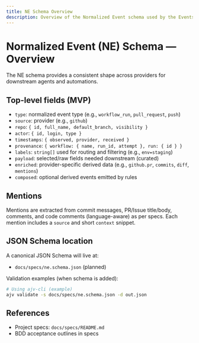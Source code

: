 ```yaml
---
title: NE Schema Overview
description: Overview of the Normalized Event schema used by the Events SDK/CLI.
---
```


# Normalized Event (NE) Schema — Overview

The NE schema provides a consistent shape across providers for downstream agents and automations.

## Top-level fields (MVP)
- `type`: normalized event type (e.g., `workflow_run`, `pull_request`, `push`)
- `source`: provider (e.g., `github`)
- `repo`: `{ id, full_name, default_branch, visibility }`
- `actor`: `{ id, login, type }`
- `timestamps`: `{ observed, provider, received }`
- `provenance`: `{ workflow: { name, run_id, attempt }, run: { id } }`
- `labels`: `string[]` used for routing and filtering (e.g., `env=staging`)
- `payload`: selected/raw fields needed downstream (curated)
- `enriched`: provider-specific derived data (e.g., `github.pr`, `commits`, `diff`, `mentions`)
- `composed`: optional derived events emitted by rules

## Mentions
Mentions are extracted from commit messages, PR/Issue title/body, comments, and code comments (language-aware) as per specs. Each mention includes a `source` and short `context` snippet.

## JSON Schema location
A canonical JSON Schema will live at:
- `docs/specs/ne.schema.json` (planned)

Validation examples (when schema is added):
```bash
# Using ajv-cli (example)
ajv validate -s docs/specs/ne.schema.json -d out.json
```

## References
- Project specs: `docs/specs/README.md`
- BDD acceptance outlines in specs
